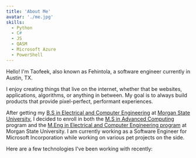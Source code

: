 ```yaml
---
title: 'About Me'
avatar: './me.jpg'
skills:
  - Python
  - C#
  - JS
  - QASM
  - Microsoft Azure
  - PowerShell
---
```


Hello! I'm Taofeek, also known as Fehintola, a software engineer currently in Austin, TX.

I enjoy creating things that live on the internet, whether that be websites, applications, algorithms, or anything in between. My goal is to always build products that provide pixel-perfect, performant experiences.

After getting my [B.S in Electrical and Computer Engineering](https://www2.morgan.edu/soe/ece) at [Morgan State University](https://www.morgan.edu/), I decided to enroll in both the [M.S in Advanced Computing](https://www2.morgan.edu/cs/advcomputing) program and the [M.Eng in Electrical and Computer Engineering program](https://catalog.morgan.edu/preview_program.php?catoid=13&poid=2683&returnto=830) at Morgan State University. I am currently working as a Software Engineer for Microsoft Incorporation while working on various pet projects on the side.

Here are a few technologies I've been working with recently:
